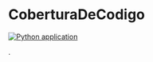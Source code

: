 # CoberturaDeCodigo

[![Python application](https://github.com/JAlvarez2301/CoberturaDeCodigo/actions/workflows/python-app.yml/badge.svg)](https://github.com/JAlvarez2301/CoberturaDeCodigo/actions/workflows/python-app.yml)

.

